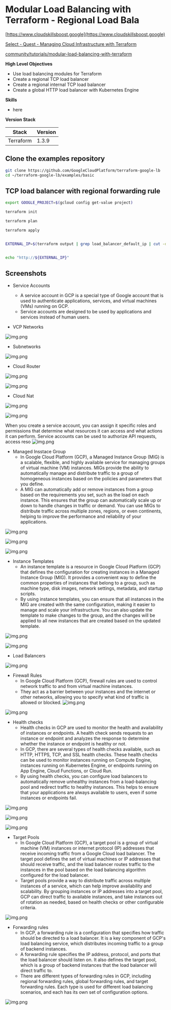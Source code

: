 # Modular Load Balancing with Terraform - Regional Load Bala

[https://www.cloudskillsboost.google](https://www.cloudskillsboost.google)

[Select - Quest -  Managing Cloud Infrastructure with Terraform](https://www.cloudskillsboost.google/paths)

[community/tutorials/modular-load-balancing-with-terraform](https://cloud.google.com/community/tutorials/modular-load-balancing-with-terraform)

**High Level Objectives**
- Use load balancing modules for Terraform
- Create a regional TCP load balancer
- Create a regional internal TCP load balancer
- Create a global HTTP load balancer with Kubernetes Engine

**Skills**
- here

**Version Stack**

| Stack     | Version |
|-----------|---------|
| Terraform | 1.3.9   |

## Clone the examples repository

```bash
git clone https://github.com/GoogleCloudPlatform/terraform-google-lb
cd ~/terraform-google-lb/examples/basic
```


## TCP load balancer with regional forwarding rule

```bash
export GOOGLE_PROJECT=$(gcloud config get-value project)

terraform init

terraform plan

terraform apply


EXTERNAL_IP=$(terraform output | grep load_balancer_default_ip | cut -d = -f2 | xargs echo -n)


echo "http://${EXTERNAL_IP}"
```

## Screenshots
- Service Accounts
  - A service account in GCP is a special type of Google account that is used to authenticate applications, services, and virtual machines 
    (VMs) running on GCP. 
  - Service accounts are designed to be used by applications and services instead of human users.

- VCP Networks

![img.png](.images/vpc-networks.png)

- Subnetworks

![img.png](.images/vpc-subnetworks.png)

- Cloud Router

![img.png](.images/cloud-router.png)

![img.png](.images/cloud-router-details.png)

- Cloud Nat

![img.png](.images/cloud-nat.png)

![img.png](.images/cloud-nat-details.png)


When you create a service account, you can assign it specific roles and permissions that determine what resources it can access and what actions it can perform. Service accounts can be used to authorize API requests, access reso
![img.png](.images/service-account.png)

- Managed Insstace Group
  - In Google Cloud Platform (GCP), a Managed Instance Group (MIG) is a scalable, flexible, and highly available service 
    for managing groups of virtual machine (VM) instances. MIGs provide the ability to automatically manage and distribute traffic 
    to a group of homogeneous instances based on the policies and parameters that you define. 
  - A MIG can automatically add or remove instances from a group based on the requirements you set, 
    such as the load on each instance. This ensures that the group can automatically scale up or down to handle changes 
    in traffic or demand. You can use MIGs to distribute traffic across multiple zones, regions, or even continents, 
    helping to improve the performance and reliability of your applications.

![img.png](.images/mig.png)

![img.png](.images/mig-details.png)

![img.png](.images/vm-instances.png)

- Instance Templates
  - An instance template is a resource in Google Cloud Platform (GCP) that defines the configuration for creating instances in a Managed Instance Group (MIG). 
    It provides a convenient way to define the common properties of instances that belong to a group, such as machine type, disk images, network 
    settings, metadata, and startup scripts. 
  - By using instance templates, you can ensure that all instances in the MIG are created with the same configuration, 
    making it easier to manage and scale your infrastructure. You can also update the template to make changes to the group, and the changes 
    will be applied to all new instances that are created based on the updated template.

![img.png](.images/instance-template.png)

![img.png](.images/instance-template-details.png)


- Load Balancers

![img.png](.images/load-balancers.png)


- Firewall Rules
  - In Google Cloud Platform (GCP), firewall rules are used to control network traffic to and from virtual machine instances. 
  - They act as a barrier between your instances and the internet or other networks, allowing you to specify what kind of traffic is allowed or blocked.
![img.png](.images/firewall-rules.png)

![img.png](.images/basic-load-balancer-default-hc.png)

- Health checks
  - Health checks in GCP are used to monitor the health and availability of instances or endpoints.
    A health check sends requests to an instance or endpoint and analyzes the response to determine whether the instance or endpoint is healthy or not.
  - In GCP, there are several types of health checks available, such as HTTP, HTTPS, TCP, and SSL health checks.
    These health checks can be used to monitor instances running on Compute Engine, instances running on Kubernetes Engine, or endpoints
    running on App Engine, Cloud Functions, or Cloud Run.
  - By using health checks, you can configure load balancers to automatically remove unhealthy instances from a load-balancing pool
    and redirect traffic to healthy instances. This helps to ensure that your applications are always available to users, even
    if some instances or endpoints fail.

![img.png](.images/health-checks.png)

![img.png](.images/basic-load-balancer-custom-hc-hc.png)

![img.png](.images/basic-load-balancer-default-hc.png)


- Target Pools
  - In Google Cloud Platform (GCP), a target pool is a group of virtual machine (VM) instances or internet protocol (IP) addresses that receive incoming
    traffic from a Google Cloud load balancer. The target pool defines the set of virtual machines or IP addresses that should receive traffic, and the
    load balancer routes traffic to the instances in the pool based on the load balancing algorithm configured for the load balancer.
  - Target pools provide a way to distribute traffic across multiple instances of a service, which can help improve availability and scalability.
    By grouping instances or IP addresses into a target pool, GCP can direct traffic to available instances, and take instances out of rotation as needed,
    based on health checks or other configurable criteria.

![img.png](.images/target-pools.png)


- Forwarding rules
  - In GCP, a forwarding rule is a configuration that specifies how traffic should be directed to a load balancer. 
    It is a key component of GCP's load balancing service, which distributes incoming traffic to a group of backend instances.
  - A forwarding rule specifies the IP address, protocol, and ports that the load balancer should listen on. 
    It also defines the target pool, which is a group of backend instances that the load balancer will direct traffic to. 
  - There are different types of forwarding rules in GCP, including regional forwarding rules, global forwarding rules, 
    and target forwarding rules. Each type is used for different load balancing scenarios, and each has its own set of configuration options.

![img.png](.images/forwarding-rules.png)





